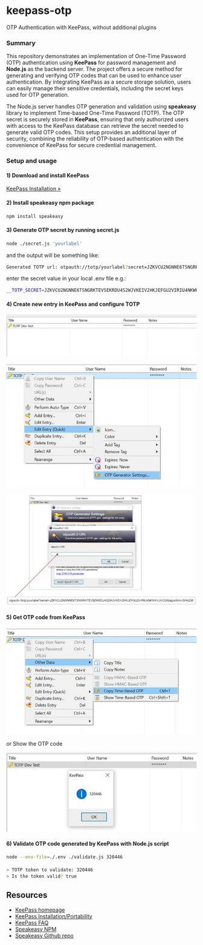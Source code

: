 # keepass-otp

OTP Authentication with KeePass, without additional plugins

### Summary

This repository demonstrates an implementation of One-Time Password (OTP) authentication using **KeePass** for password management and **Node.js** as the backend server. The project offers a secure method for generating and verifying OTP codes that can be used to enhance user authentication. By integrating KeePass as a secure storage solution, users can easily manage their sensitive credentials, including the secret keys used for OTP generation.

The Node.js server handles OTP generation and validation using **speakeasy** library to implement Time-based One-Time Password (TOTP). The OTP secret is securely stored in **KeePass**, ensuring that only authorized users with access to the KeePass database can retrieve the secret needed to generate valid OTP codes. This setup provides an additional layer of security, combining the reliability of OTP-based authentication with the convenience of KeePass for secure credential management.

### Setup and usage

#### 1) Download and install KeePass

[KeePass Installation &raquo;](https://keepass.info/help/v1/setup.html)

#### 2) Install speakeasy npm package

```sh
npm install speakeasy
```

#### 3) Generate OTP secret by running secret.js

```sh
node ./secret.js 'yourlabel'
```
and the output will be something like:

```sh
Generated TOTP url: otpauth://totp/yourlabel?secret=JZKVCU2NGNNE6TSNGRKTEVSEKRDU4S2WJVKEIV2HKJEFGU2VIRIU4NKWKVJVCQI&algorithm=SHA256
```
enter the secret value in your local .env file e.g.:

```sh
__TOTP_SECRET=JZKVCU2NGNNE6TSNGRKTEVSEKRDU4S2WJVKEIV2HKJEFGU2VIRIU4NKWKVJVCQI
```

#### 4) Create new entry in KeePass and configure TOTP

![](./img/01_totp_entry.jpg)

![](./img/02_totp_settings_link.jpg)

![](./img/04_totp_settings_otpauth_uri.jpg)

#### 5) Get OTP code from KeePass

![](./img/06_totp_copy-otp.jpg)

or Show the OTP code

![](./img/07_totp_show-otp.jpg)

#### 6) Validate OTP code generated by KeePass with Node.js script

```sh
node --env-file=./.env ./validate.js 320446

> TOTP token to validate: 320446
> Is the token valid? true
```
## Resources

- [KeePass homepage](https://keepass.info/)
- [KeePass Installation/Portability](https://keepass.info/help/v1/setup.html)
- [KeePass FAQ](https://keepass.info/help/kb/faq.html)
- [Speakeasy NPM](https://www.npmjs.com/package/speakeasy)
- [Speakeasy Github repo](github.com/speakeasyjs/speakeasy)
